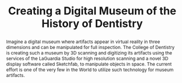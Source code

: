 ---
pid: dental-tools
done: true
title: Creating a Digital Museum of the History of Dentistry
category: DH Seed Grant Recipient
tags:
- exhibition
- medical-humanities
cohort_year: '2021'
abstract: Imagine a digital museum where artifacts appear in virtual reality in three
  dimensions and can be manipulated for full inspection. The College of Dentistry
  is creating such a museum by 3D scanning and digitizing its artifacts using the
  services of the LaGuardia Studio for high resolution scanning and a novel 3D display
  software called Sketchfab, to manipulate objects in space. The current effort is
  one of the very few in the World to utilize such technology for museum artifacts.
limerick: |2-



  These dental instruments are 3D!
pis:
- spielman
link: https://dental.nyu.edu/aboutus/rare-book-collection/virtual-museum.html
image: dental-tools.png
original_img: https://www.nyu.edu/content/nyu/en/life/information-technology/about-nyu-it/nyu-it-news/the-download/the-download-features/virtual-dental-museum/jcr:content/1/par-left/nyuimage.img.1280.high.png/1668129726277.png
hero_image: "/media/projects/dental-tools.png"
order: '013'
layout: project
---